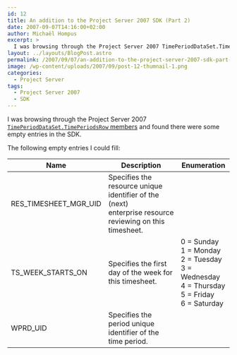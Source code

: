 ```yaml
---
id: 12
title: An addition to the Project Server 2007 SDK (Part 2)
date: 2007-09-07T14:16:00+02:00
author: Michaël Hompus
excerpt: >
  I was browsing through the Project Server 2007 TimePeriodDataSet.TimePeriodsRow Members and found the following empty entries I could fill.
layout: ../layouts/BlogPost.astro
permalink: /2007/09/07/an-addition-to-the-project-server-2007-sdk-part-2/
image: /wp-content/uploads/2007/09/post-12-thumnail-1.png
categories:
  - Project Server
tags:
  - Project Server 2007
  - SDK
---
```


I was browsing through the Project Server 2007 [`TimePeriodDataSet.TimePeriodsRow` members](https://learn.microsoft.com/previous-versions/office/developer/office-2007/ms479524(v=office.12)) and found there were some empty entries in the SDK.

The following empty entries I could fill:

| Name                  | Description                                                                                             | Enumeration                                                                          |
| --------------------- | ------------------------------------------------------------------------------------------------------- | ------------------------------------------------------------------------------------ |
| RES_TIMESHEET_MGR_UID | Specifies the resource unique identifier of the (next)<br>enterprise resource reviewing on this timesheet. |                                                                                      |
| TS_WEEK_STARTS_ON     | Specifies the first day of the week for this timesheet.                                                 | 0 = Sunday<br>1 = Monday<br>2 = Tuesday<br>3 = Wednesday<br>4 = Thursday<br>5 = Friday<br>6 = Saturday |
| WPRD_UID              | Specifies the period unique identifier of the time period.                                              |                                                                                      |
